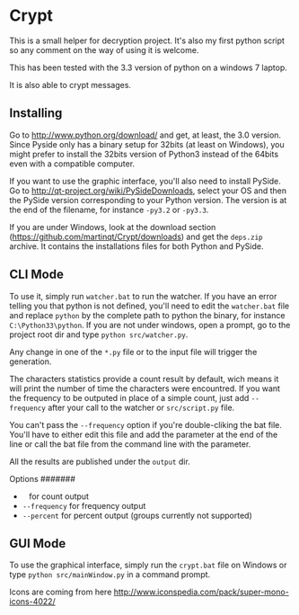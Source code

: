 Crypt
=====

This is a small helper for decryption project. It's also my first python script so any comment on the
way of using it is welcome.

This has been tested with the 3.3 version of python on a windows 7 laptop.

It is also able to crypt messages.

Installing
----------

Go to http://www.python.org/download/ and get, at least, the 3.0 version. Since Pyside only has a binary setup for 32bits 
(at least on Windows), you might prefer to install the 32bits version of Python3 instead of the 64bits even with a compatible computer.

If you want to use the graphic interface, you'll also need to install PySide. Go to http://qt-project.org/wiki/PySideDownloads, 
select your OS and then the PySide version corresponding to your Python version. The version is at the end of the filename, for 
instance ``-py3.2`` or ``-py3.3``.

If you are under Windows, look at the download section (https://github.com/martinqt/Crypt/downloads) and get the ``deps.zip`` archive.
It contains the installations files for both Python and PySide.

CLI Mode
--------

To use it, simply run ``watcher.bat`` to run the watcher. If you have an error telling you that python is not defined, 
you'll need to edit the ``watcher.bat`` file and replace ``python`` by the complete path to python the binary, for instance
``C:\Python33\python``. If you are not under windows, open a prompt, go to the project root dir and type ``python src/watcher.py``.

Any change in one of the ``*.py`` file or to the input file will trigger the generation.

The characters statistics provide a count result by default, wich means it will print the number of time the characters were 
encountred. If you want the frequency to be outputed in place of a simple count, just add ``--frequency`` after your call to 
the watcher or ``src/script.py`` file.

You can't pass the ``--frequency`` option if you're double-cliking the bat file. You'll have to either edit this file and add the 
parameter at the end of the line or call the bat file from the command line with the parameter.

All the results are published under the ``output`` dir.

Options
#######

* `` `` for count output
* ``--frequency`` for frequency output
* ``--percent`` for percent output (groups currently not supported)

GUI Mode
--------

To use the graphical interface, simply run the ``crypt.bat`` file on Windows or type ``python src/mainWindow.py`` in 
a command prompt.


Icons are coming from here http://www.iconspedia.com/pack/super-mono-icons-4022/
